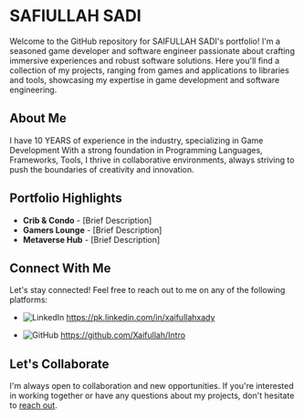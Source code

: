 # SAFIULLAH SADI

Welcome to the GitHub repository for SAIFULLAH SADI's portfolio! I'm a seasoned game developer and software engineer passionate about crafting immersive experiences and robust software solutions. Here you'll find a collection of my projects, ranging from games and applications to libraries and tools, showcasing my expertise in game development and software engineering.

## About Me

I have 10 YEARS of experience in the industry, specializing in Game Development With a strong foundation in Programming Languages, Frameworks, Tools, I thrive in collaborative environments, always striving to push the boundaries of creativity and innovation.

## Portfolio Highlights

- **Crib & Condo** - [Brief Description]
- **Gamers Lounge** - [Brief Description]
- **Metaverse Hub** - [Brief Description]

## Connect With Me

Let's stay connected! Feel free to reach out to me on any of the following platforms:

- ![LinkedIn](https://img.shields.io/badge/LinkedIn-Connect-blue?style=social&logo=linkedin&labelColor=blue) https://pk.linkedin.com/in/xaifullahxady
<!--- ![Twitter](https://img.shields.io/badge/Twitter-Follow-blue?style=social&logo=twitter&labelColor=blue)(Your Twitter Profile URL)-->
- ![GitHub](https://img.shields.io/badge/GitHub-Follow-blue?style=social&logo=github&labelColor=blue) https://github.com/Xaifullah/Intro

## Let's Collaborate

I'm always open to collaboration and new opportunities. If you're interested in working together or have any questions about my projects, don't hesitate to [reach out](mailto:saifullahsadi@hotmail.com).
